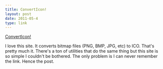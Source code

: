 ```yaml
---
title: ConvertIcon!
layout: post
date: 2011-05-4
type: link
---
```


<a href="http://converticon.com/">ConvertIcon!</a>

I love this site. It converts bitmap files (PNG, BMP, JPG, etc) to ICO. That's pretty much it. There's a ton of utilities that do the same thing but this site is so simple I couldn't be bothered. The only problem is I can never remember the link. Hence the post.

